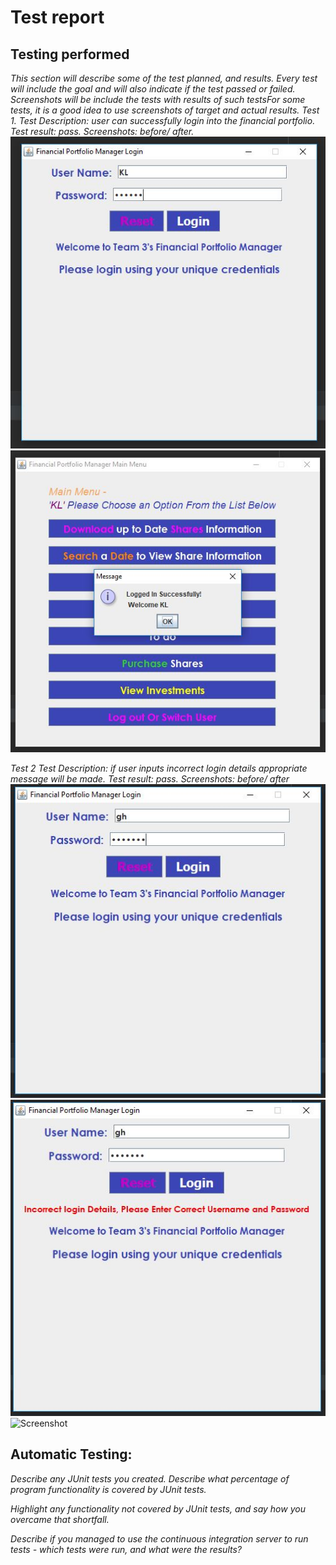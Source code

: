 # Test report  

## Testing performed

*This section will describe some of the test planned, and results.* 
*Every test will include the goal and will also indicate if the test passed or failed.*
*Screenshots will be include the tests with results of such testsFor some tests, it is a good idea to use screenshots of target and actual results.*
*Test 1.*
*Test Description: user can successfully login into the financial portfolio.*
*Test result: pass.*
*Screenshots: before/ after.*
![Screenshot](/README-Images/test1.JPG)
![Screenshot](/README-Images/test1b.JPG)

*Test 2* 
*Test Description: if user inputs incorrect login details appropriate message will be made.*
*Test result: pass.*
*Screenshots: before/ after*
![Screenshot](/README-Images/test2.JPG)
![Screenshot](/README-Images/test2b.JPG)
![Screenshot](/README-Images/test.jpg)







## Automatic Testing:
*Describe any JUnit tests you created. Describe what percentage of program functionality is covered by JUnit tests.*

*Highlight any functionality not covered by JUnit tests, and say how you overcame that shortfall.*

*Describe if you managed to use the continuous integration server to run tests - which tests were run, and what were the results?* 
